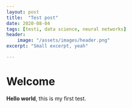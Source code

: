 ```yaml
---
layout: post
title:  "Test post"
date: 2020-08-04
tags: [testi, data science, neural networks]
header:
    image: "/assets/images/header.png"
excerpt: "Small excerpt, yeah"

---
```


# Welcome

**Hello world**, this is my first test.